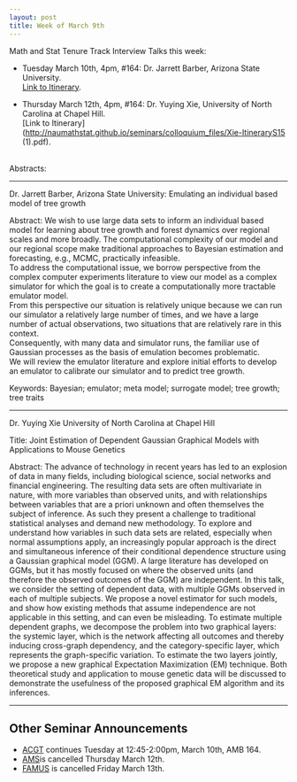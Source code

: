 ```yaml
---
layout: post
title: Week of March 9th
---
```


Math and Stat Tenure Track Interview Talks this week:<br>

- Tuesday  March 10th, 4pm, #164: Dr. Jarrett Barber, Arizona State University.<br>
[Link to Itinerary](http://naumathstat.github.io/seminars/colloquium_files/Barber-ItineraryS15.pdf).<br>

- Thursday March 12th, 4pm, #164: Dr. Yuying Xie, University of North Carolina at Chapel Hill.<br>
[Link to Itinerary](http://naumathstat.github.io/seminars/colloquium_files/Xie-ItineraryS15 (1).pdf).<br><br>

Abstracts:
***************************

Dr. Jarrett Barber, Arizona State University: Emulating an individual based model of tree growth

Abstract: We wish to use large data sets to inform an individual based model for learning about tree growth and forest dynamics 
over regional scales and more broadly.  The computational complexity of our model and our 
regional scope make traditional approaches to Bayesian estimation and forecasting, e.g., MCMC, practically infeasible.  
To address the computational issue, we borrow perspective from the complex computer experiments literature to 
view our model as a complex simulator for which the goal is to create a computationally more tractable emulator model.  
From this perspective our situation is relatively unique because we can run our simulator a relatively large number of times, 
and we have a large number of actual observations, two situations that are relatively rare in this context.  
Consequently, with many data and simulator runs, 
the familiar use of Gaussian processes as the basis of emulation becomes problematic.  
We will review the
emulator literature and explore initial efforts to develop an emulator to calibrate our simulator and to predict tree growth.

Keywords: Bayesian; emulator; meta model; surrogate model; tree growth; tree traits

***************************

Dr. Yuying Xie
University of North Carolina at Chapel Hill
 
Title: Joint Estimation of Dependent Gaussian Graphical Models with Applications to Mouse Genetics

Abstract:  The advance of technology in recent years has led to an explosion of data in many fields, including biological science, social networks and financial engineering. 
The resulting data sets are often multivariate in nature, with more variables than observed units, and with relationships between variables that are a priori 
unknown and often themselves the subject of inference. As such they present a challenge to traditional statistical analyses and demand new methodology. 
To explore and understand how variables in such data sets are related, especially when normal assumptions apply, an increasingly popular approach is the direct and 
simultaneous inference of their conditional dependence structure using a Gaussian graphical model (GGM). A large literature has developed on GGMs, but it has mostly 
focused on where the observed units (and therefore the observed outcomes of the GGM) are independent. In this talk, we consider the setting of dependent data, 
with multiple GGMs observed in each of multiple subjects. We propose a novel estimator for such models, and show how existing methods that assume independence are not 
applicable in this setting, and can even be misleading.  To estimate multiple dependent graphs, we decompose the problem into two graphical layers: the systemic layer, 
which is the network affecting all outcomes and thereby inducing cross-graph dependency, and the category-specific layer, which represents the graph-specific variation. 
To estimate the two layers jointly, we propose a new graphical Expectation Maximization (EM) technique.  Both theoretical study and application to mouse genetic data 
will be discussed to demonstrate the usefulness of the proposed graphical EM algorithm and its inferences.

***************************

## Other Seminar Announcements ##

- [ACGT](acgtSpring2015) continues Tuesday at 12:45-2:00pm, March 10th, AMB 164.  
- [AMS](amsSpring2015)is cancelled Thursday March 12th.
- [FAMUS](famusSpring2015) is cancelled Friday March 13th.
